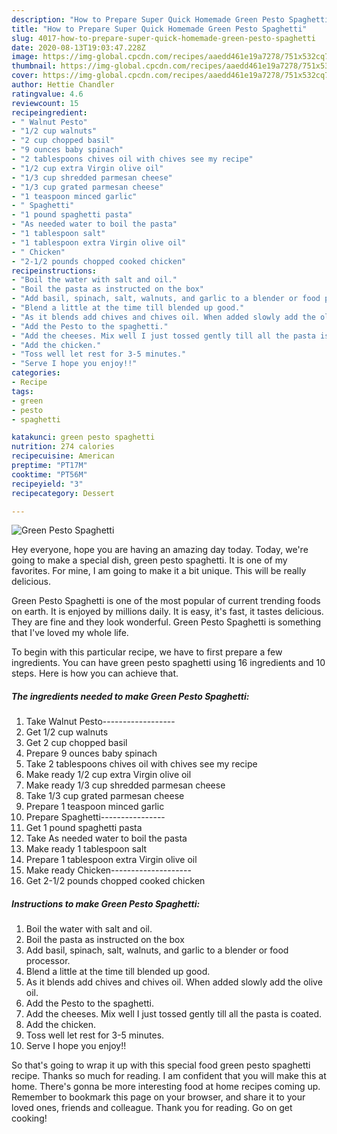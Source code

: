 ```yaml
---
description: "How to Prepare Super Quick Homemade Green Pesto Spaghetti"
title: "How to Prepare Super Quick Homemade Green Pesto Spaghetti"
slug: 4017-how-to-prepare-super-quick-homemade-green-pesto-spaghetti
date: 2020-08-13T19:03:47.228Z
image: https://img-global.cpcdn.com/recipes/aaedd461e19a7278/751x532cq70/green-pesto-spaghetti-recipe-main-photo.jpg
thumbnail: https://img-global.cpcdn.com/recipes/aaedd461e19a7278/751x532cq70/green-pesto-spaghetti-recipe-main-photo.jpg
cover: https://img-global.cpcdn.com/recipes/aaedd461e19a7278/751x532cq70/green-pesto-spaghetti-recipe-main-photo.jpg
author: Hettie Chandler
ratingvalue: 4.6
reviewcount: 15
recipeingredient:
- " Walnut Pesto"
- "1/2 cup walnuts"
- "2 cup chopped basil"
- "9 ounces baby spinach"
- "2 tablespoons chives oil with chives see my recipe"
- "1/2 cup extra Virgin olive oil"
- "1/3 cup shredded parmesan cheese"
- "1/3 cup grated parmesan cheese"
- "1 teaspoon minced garlic"
- " Spaghetti"
- "1 pound spaghetti pasta"
- "As needed water to boil the pasta"
- "1 tablespoon salt"
- "1 tablespoon extra Virgin olive oil"
- " Chicken"
- "2-1/2 pounds chopped cooked chicken"
recipeinstructions:
- "Boil the water with salt and oil."
- "Boil the pasta as instructed on the box"
- "Add basil, spinach, salt, walnuts, and garlic to a blender or food processor."
- "Blend a little at the time till blended up good."
- "As it blends add chives and chives oil. When added slowly add the olive oil."
- "Add the Pesto to the spaghetti."
- "Add the cheeses. Mix well I just tossed gently till all the pasta is coated."
- "Add the chicken."
- "Toss well let rest for 3-5 minutes."
- "Serve I hope you enjoy!!"
categories:
- Recipe
tags:
- green
- pesto
- spaghetti

katakunci: green pesto spaghetti 
nutrition: 274 calories
recipecuisine: American
preptime: "PT17M"
cooktime: "PT56M"
recipeyield: "3"
recipecategory: Dessert

---
```



![Green Pesto Spaghetti](https://img-global.cpcdn.com/recipes/aaedd461e19a7278/751x532cq70/green-pesto-spaghetti-recipe-main-photo.jpg)

Hey everyone, hope you are having an amazing day today. Today, we're going to make a special dish, green pesto spaghetti. It is one of my favorites. For mine, I am going to make it a bit unique. This will be really delicious.



Green Pesto Spaghetti is one of the most popular of current trending foods on earth. It is enjoyed by millions daily. It is easy, it's fast, it tastes delicious. They are fine and they look wonderful. Green Pesto Spaghetti is something that I've loved my whole life.


To begin with this particular recipe, we have to first prepare a few ingredients. You can have green pesto spaghetti using 16 ingredients and 10 steps. Here is how you can achieve that.

<!--inarticleads1-->

##### The ingredients needed to make Green Pesto Spaghetti:

1. Take  Walnut Pesto------------------
1. Get 1/2 cup walnuts
1. Get 2 cup chopped basil
1. Prepare 9 ounces baby spinach
1. Take 2 tablespoons chives oil with chives see my recipe
1. Make ready 1/2 cup extra Virgin olive oil
1. Make ready 1/3 cup shredded parmesan cheese
1. Take 1/3 cup grated parmesan cheese
1. Prepare 1 teaspoon minced garlic
1. Prepare  Spaghetti----------------
1. Get 1 pound spaghetti pasta
1. Take As needed water to boil the pasta
1. Make ready 1 tablespoon salt
1. Prepare 1 tablespoon extra Virgin olive oil
1. Make ready  Chicken--------------------
1. Get 2-1/2 pounds chopped cooked chicken




<!--inarticleads2-->

##### Instructions to make Green Pesto Spaghetti:

1. Boil the water with salt and oil.
1. Boil the pasta as instructed on the box
1. Add basil, spinach, salt, walnuts, and garlic to a blender or food processor.
1. Blend a little at the time till blended up good.
1. As it blends add chives and chives oil. When added slowly add the olive oil.
1. Add the Pesto to the spaghetti.
1. Add the cheeses. Mix well I just tossed gently till all the pasta is coated.
1. Add the chicken.
1. Toss well let rest for 3-5 minutes.
1. Serve I hope you enjoy!!




So that's going to wrap it up with this special food green pesto spaghetti recipe. Thanks so much for reading. I am confident that you will make this at home. There's gonna be more interesting food at home recipes coming up. Remember to bookmark this page on your browser, and share it to your loved ones, friends and colleague. Thank you for reading. Go on get cooking!
